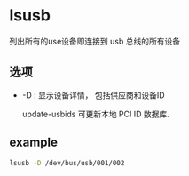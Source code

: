 # lsusb
列出所有的use设备即连接到 usb 总线的所有设备

## 选项

- -D : 显示设备详情， 包括供应商和设备ID

    update-usbids 可更新本地 PCI ID 数据库.

## example
```bash
lsusb -D /dev/bus/usb/001/002
```